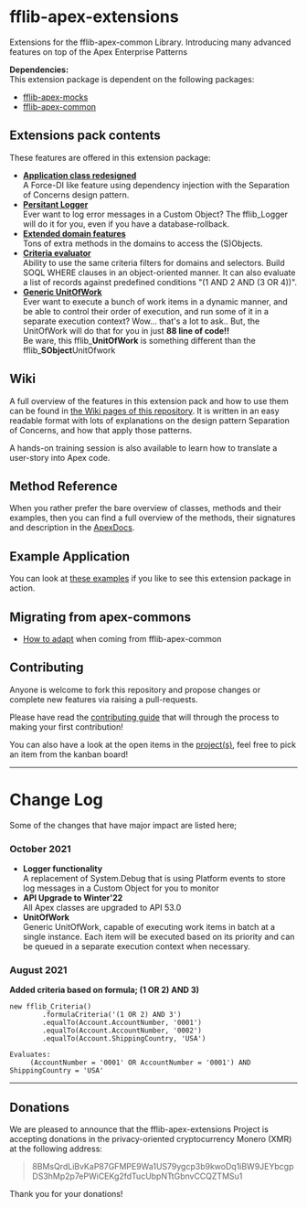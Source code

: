 # fflib-apex-extensions
Extensions for the fflib-apex-common Library.  Introducing many advanced features on top of the Apex Enterprise Patterns

**Dependencies:**<br/>
This extension package is dependent on the following packages:
- [fflib-apex-mocks](https://github.com/apex-enterprise-patterns/fflib-apex-mocks)
- [fflib-apex-common](https://github.com/apex-enterprise-patterns/fflib-apex-common)

## Extensions pack contents
These features are offered in this extension package:

- [**Application class redesigned**](https://github.com/wimvelzeboer/fflib-apex-extensions/wiki/application-factories) <br/>A Force-DI like feature using dependency injection with the Separation of Concerns design pattern.
- [**Persitant Logger**](https://github.com/wimvelzeboer/fflib-apex-extensions/wiki/Logger) <br/>
Ever want to log error messages in a Custom Object? The fflib_Logger will do it for you, even if you have a database-rollback.
- [**Extended domain features**](https://github.com/wimvelzeboer/fflib-apex-extensions/wiki/Domain-Layer) <br/> Tons of extra methods in the domains to access the (S)Objects.
- [**Criteria evaluator**](https://github.com/wimvelzeboer/fflib-apex-extensions/wiki/criteria-based-filter) <br/> Ability to use the same criteria filters for domains and selectors. Build SOQL WHERE clauses in an object-oriented manner. It can also evaluate a list of records against predefined conditions "(1 AND 2 AND (3 OR 4))".
- [**Generic UnitOfWork**](https://github.com/wimvelzeboer/fflib-apex-extensions/wiki/UnitOfWork) <br/> Ever want to execute a bunch of work items in a dynamic manner, and be able to control their order of execution, and run some of it in a separate execution context? Wow... that's a lot to ask.. But, the UnitOfWork will do that for you in just **88 line of code!!** <br/> Be ware, this fflib_**UnitOfWork** is something different than the fflib_**SObject**UnitOfwork

## Wiki
A full overview of the features in this extension pack and how to use them 
can be found in [the Wiki pages of this repository](https://github.com/wimvelzeboer/fflib-apex-extensions/wiki).
It is written in an easy readable format with lots of explanations on the design pattern Separation of Concerns, and how that apply those patterns.

A hands-on training session is also available to learn how to translate a user-story into Apex code. 

## Method Reference
When you rather prefer the bare overview of classes, methods and their examples,
then you can find a full overview of the methods, their signatures and description in the
[ApexDocs](./docs/README.asciidoc). 

## Example Application
You can look at 
[these examples](https://github.com/wimvelzeboer/fflib-apex-extensions-samplecode) 
if you like to see this extension package in action.

## Migrating from apex-commons

- [How to adapt](./docs/how-to-adapt.md) when coming from fflib-apex-common 

## Contributing
Anyone is welcome to fork this repository and propose changes or complete new features via raising a pull-requests. 

Please have read the [contributing guide](./CONTRIBUTING.md) that will through the process to making your first contribution! 

You can also have a look at the open items in the [project(s)](./projects), feel free to pick an item from the kanban board!

----
# Change Log
Some of the changes that have major impact are listed here;
### October 2021
- **Logger functionality** <br/>A replacement of System.Debug that is using Platform events to store log messages in a Custom Object for you to monitor
- **API Upgrade to Winter'22** <br/> All Apex classes are upgraded to API 53.0
- **UnitOfWork** <br/> Generic UnitOfWork, capable of executing work items in batch at a single instance. Each item will be executed based on its priority and can be queued in a separate execution context when necessary. 

### August 2021
**Added criteria based on formula;  (1 OR 2) AND 3)**

```apex
new fflib_Criteria()
        .formulaCriteria('(1 OR 2) AND 3')
        .equalTo(Account.AccountNumber, '0001')
        .equalTo(Account.AccountNumber, '0002')
        .equalTo(Account.ShippingCountry, 'USA')
	 
Evaluates:
     (AccountNumber = '0001' OR AccountNumber = '0001') AND ShippingCountry = 'USA'
```

---

## Donations

We are pleased to announce that the fflib-apex-extensions Project is accepting donations in the privacy-oriented cryptocurrency Monero (XMR) at the following address:

> 8BMsQrdLiBvKaP87GFMPE9Wa1US79ygcp3b9kwoDq1iBW9JEYbcgpDS3hMp2p7ePWiCEKg2fdTucUbpNTtGbnvCCQZTMSu1

Thank you for your donations!